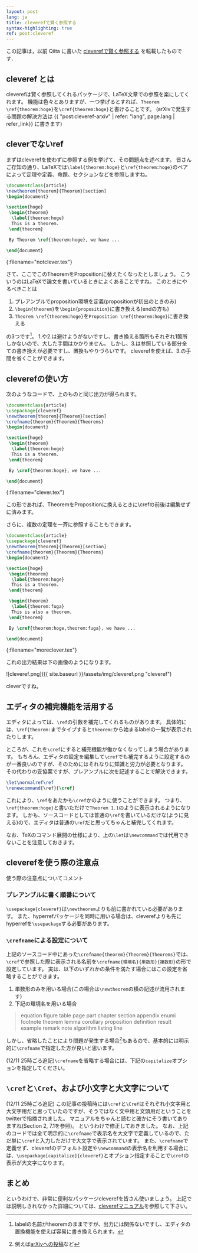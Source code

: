 ```yaml
---
layout: post
lang: ja
title: cleverefで賢く参照する
syntax-highlighting: true
ref: post:cleveref
---
```


この記事は，以前 Qiita に書いた
[cleverefで賢く参照する](https://qiita.com/wktkshn/items/110cd6007837938e6c88) を転載したものです．

## cleveref とは
cleverefは賢く参照してくれるパッケージで、LaTeX文章での参照を楽にしてくれます。
機能は色々とありますが、一つ挙げるとすれば、`Theorem \ref{theorem:hoge}`を`\cref{theorem:hoge}`と書けることです。
(arXivで発生する問題の解決方法は
{{ "post:cleveref-arxiv" | refer: "lang", page.lang | refer_link}}
に書きます)

## cleverでないref
まずはcleverefを使わずに参照する例を挙げて、その問題点を述べます。
皆さんご存知の通り、LaTeXでは`\label{theorem:hoge}`と`\ref{theorem:hoge}`のペアによって定理や定義、命題、セクションなどを参照しますね。

```tex
\documentclass{article}
\newtheorem{theorem}{Theorem}[section]
\begin{document}

\section{hoge}
 \begin{theorem}
  \label{theorem:hoge}
  This is a theorem.
 \end{theorem}

 By Theorem \ref{theorem:hoge}, we have ...

\end{document}
```
{:filename="notclever.tex"}

さて、ここでこのTheoremをPropositionに替えたくなったとしましょう。
こういうのはLaTeXで論文を書いているときによくあることですね。
このときにやるべきことは

1. プレアンブルでproposition環境を定義(propositionが初出のときのみ)
2. `\begin{theorem}`を`\begin{proposition}`に書き換える(endの方も)
3. `Theorem \ref{theorem:hoge}`を`Proposition \ref{theorem:hoge}`に書き換える

の3つです[^1]。
1.や2.は避けようがないですし、書き換える箇所もそれぞれ1箇所しかないので、大した手間はかかりません。
しかし、3.は参照している部分全ての書き換えが必要ですし、置換もやりづらいです。
cleverefを使えば、3.の手間を省くことができます。

[^1]: labelの名前がtheoremのままですが、出力には関係ないですし、エディタの置換機能を使えば容易に書き換えられます。


## cleverefの使い方
次のようなコードで、上のものと同じ出力が得られます。

```tex
\documentclass{article}
\usepackage{cleveref}
\newtheorem{theorem}{Theorem}[section]
\crefname{theorem}{Theorem}{Theorems}
\begin{document}

\section{hoge}
 \begin{theorem}
  \label{theorem:hoge}
  This is a theorem.
 \end{theorem}

 By \cref{theorem:hoge}, we have ...

\end{document}
```
{:filename="clever.tex"}

この形であれば、TheoremをPropositionに換えるときに\crefの前後は編集せずに済みます。

さらに、複数の定理を一斉に参照することもできます。

```tex
\documentclass{article}
\usepackage{cleveref}
\newtheorem{theorem}{Theorem}[section]
\crefname{theorem}{Theorem}{Theorems}
\begin{document}

\section{hoge}
 \begin{theorem}
  \label{theorem:hoge}
  This is a theorem.
 \end{theorem}

 \begin{theorem}
  \label{theorem:fuga}
  This is also a theorem.
 \end{theorem}

 By \cref{theorem:hoge,theorem:fuga}, we have ...

\end{document}
```
{:filename="moreclever.tex"}

これの出力結果は下の画像のようになります。

![cleveref.png]({{ site.baseurl }}/assets/img/cleveref.png "cleveref")

cleverですね。

## エディタの補完機能を活用する
エディタによっては、`\ref`の引数を補完してくれるものがあります。
具体的には、`\ref{theorem:`までタイプすると`theorem:`から始まるlabelの一覧が表示されたりします。

ところが、これを`\cref`にすると補完機能が働かなくなってしまう場合があります。
もちろん、エディタの設定を編集して`\cref`でも補完するように設定するのが一番良いのですが、そのためにはそれなりに知識と労力が必要となります。
その代わりの妥協案ですが、プレアンブルに次を記述することで解決できます。

```latex
\let\normalref\ref
\renewcommand{\ref}{\cref}
```

これにより、`\ref`をあたかも`\cref`かのように使うことができます。
つまり、`\ref{theorem:hoge}`と書いただけで`Theorem 1.1`のように表示されるようになります。
しかも、ソースコードとしては普通の`\ref`を書いているだけな(ように見える)ので、エディタは普通の`\ref`だと思ってちゃんと補完してくれます。

なお、TeXのコマンド展開の仕様により、上の`\let`は`\newcommand`では代用できないことを注意しておきます。


## cleverefを使う際の注意点
使う際の注意点についてコメント
### プレアンブルに書く順番について
`\usepackage{cleveref}`は`\newtheorem`よりも前に書かれている必要があります。
また、hyperrefパッケージを同時に用いる場合は、cleverefよりも先にhyperrefを`\usepackage`する必要があります。

### `\crefname`による設定について
上記のソースコード中にあった`\crefname{theorem}{Theorem}{Theorems}`では、`\cref`で参照した際に表示される名前を`\crefname{環境名}{単数形}{複数形}`の形で設定しています。
実は、以下のいずれかの条件を満たす場合にはこの設定を省略することができます。

1. 単数形のみを用いる場合(この場合は`\newtheorem`の横の記述が流用されます)
2. 下記の環境名を用いる場合

> equation figure table page part chapter section appendix enumi footnote theorem lemma corollary proposition definition result example remark note algorithm listing line

しかし、省略したことにより問題が発生する場合[^2]もあるので、基本的には明示的に`\crefname`で指定した方が良いと思います。

[^2]: 例えば[arXivへの投稿](http://qiita.com/wktkshn/items/f38a759fd6b9e0a81de7)など

(12/11 25時ごろ追記)`\crefname`を省略する場合には、下記の`capitalize`オプションを指定してください。

## `\cref`と`\Cref`、および小文字と大文字について
(12/11 25時ごろ追記)
この記事の投稿時には`\cref`と`\Cref`はそれぞれ小文字用と大文字用だと思っていたのですが、そうではなく文中用と文頭用だということをtwitterで指摘されました。
マニュアルをちゃんと読むと確かにそう書いてありますね(Section 2, 7.1を参照)。
というわけで修正しておきました。
なお、上記のコードでは全て明示的に`\crefname`で表示名を大文字で定義しているので、ただ単に`\cref`と入力しただけで大文字で表示されています。
また、`\crefname`で定義せず、cleverefのデフォルト設定や`\newcommand`の表示名を利用する場合には、`\usepackage[capitalize]{cleveref}`とオプション指定することで`\cref`の表示が大文字になります。


## まとめ
というわけで、非常に便利なパッケージcleverefを皆さん使いましょう。
上記では説明しきれなかった詳細については、[cleverefマニュアル](http://tug.ctan.org/macros/latex/contrib/cleveref/cleveref.pdf)を参照して下さい。
